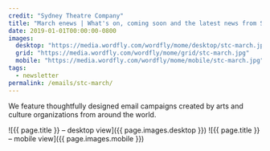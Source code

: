 ```yaml
---
credit: "Sydney Theatre Company"
title: "March enews | What's on, coming soon and the latest news from STC"
date: 2019-01-01T00:00:00-0800
images:
  desktop: "https://media.wordfly.com/wordfly/mome/desktop/stc-march.jpg"
  grid: "https://media.wordfly.com/wordfly/mome/grid/stc-march.jpg"
  mobile: "https://media.wordfly.com/wordfly/mome/mobile/stc-march.jpg"
tags:
  - newsletter
permalink: /emails/stc-march/
---
```

We feature thoughtfully designed email campaigns created by arts and culture organizations from around the world.

![{{ page.title }} – desktop view]({{ page.images.desktop }})
![{{ page.title }} – mobile view]({{ page.images.mobile }})
